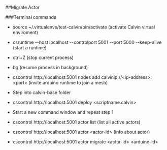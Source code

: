 ##Migrate Actor

###Terminal commands

-   source \~/.virtualenvs/test-calvin/bin/activate (activate Calvin
    virtual enviroment)

-   csruntime --host localhost --controlport 5001 --port 5000
    --keep-alive (start a runtime)

-   ctrl+Z (stop current process)

-   bg (resume process in background)

-   cscontrol http://localhost:5001 nodes add
    calvinip://&lt;ip-address&gt;:&lt;port&gt; (invite arduino runtime
    to join a mesh)
    
-   Step into calvin-base folder
    
-   cscontrol http://localhost:5001 deploy &lt;scriptname.calvin&gt;

-   Start a new command window and repeat step 1

-   cscontrol http://localhost:5001 actor list (list all active actors)

-   cscontrol http://localhost:5001 actor &lt;actor-id&gt; (info about actor)

-   cscontrol http://localhost:5001 actor migrate
    &lt;actor-id&gt; &lt;arduino-id&gt;
